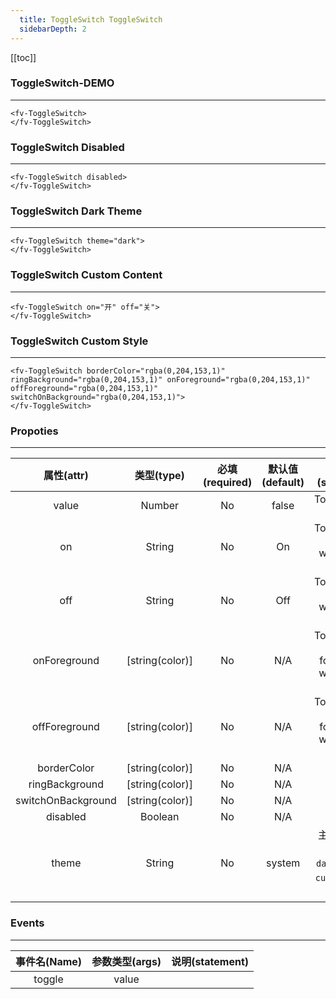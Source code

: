 ```yaml
---
  title: ToggleSwitch ToggleSwitch
  sidebarDepth: 2
---
```

  
[[toc]]

### ToggleSwitch-DEMO
--- 


<ClientOnly>


<fv-ToggleSwitch>
</fv-ToggleSwitch>

```vue
<fv-ToggleSwitch>
</fv-ToggleSwitch>
```

### ToggleSwitch Disabled
---

<fv-ToggleSwitch disabled>
</fv-ToggleSwitch>

```vue
<fv-ToggleSwitch disabled>
</fv-ToggleSwitch>
```

### ToggleSwitch Dark Theme
---
<div style="background: black;">

<fv-ToggleSwitch theme="dark">
</fv-ToggleSwitch>
</div>

```vue
<fv-ToggleSwitch theme="dark">
</fv-ToggleSwitch>
```

### ToggleSwitch Custom Content
---

<fv-ToggleSwitch on="开" off="关">
</fv-ToggleSwitch>

```vue
<fv-ToggleSwitch on="开" off="关">
</fv-ToggleSwitch>
```

### ToggleSwitch Custom Style
---

<fv-ToggleSwitch borderColor="rgba(0,204,153,1)" ringBackground="rgba(0,204,153,1)" onForeground="rgba(0,204,153,1)" offForeground="rgba(0,204,153,1)" switchOnBackground="rgba(0,204,153,1)">
</fv-ToggleSwitch>

```vue
<fv-ToggleSwitch borderColor="rgba(0,204,153,1)" ringBackground="rgba(0,204,153,1)" onForeground="rgba(0,204,153,1)" offForeground="rgba(0,204,153,1)" switchOnBackground="rgba(0,204,153,1)">
</fv-ToggleSwitch>
```

</ClientOnly>

### Propoties
---
|     属性(attr)     |   类型(type)    | 必填(required) | 默认值(default) |                      说明(statement)                      |
|:------------------:|:---------------:|:--------------:|:---------------:|:---------------------------------------------------------:|
|       value        |     Number      |       No       |      false      |                    Toggleswitch value                     |
|         on         |     String      |       No       |       On        |          Toggleswitch content when value is true          |
|        off         |     String      |       No       |       Off       |         Toggleswitch content when value is false          |
|    onForeground    | [string(color)] |       No       |       N/A       |    Toggleswitch content foreground when value is true     |
|   offForeground    | [string(color)] |       No       |       N/A       |    Toggleswitch content foreground when value is false    |
|    borderColor     | [string(color)] |       No       |       N/A       |                                                           |
|   ringBackground   | [string(color)] |       No       |       N/A       |                                                           |
| switchOnBackground | [string(color)] |       No       |       N/A       |                                                           |
|      disabled      |     Boolean     |       No       |       N/A       |                                                           |
|       theme        |     String      |       No       |     system      | 主题样式, 包含`light`, `dark`, `system`, `custom`几种样式 |

### Events
---
| 事件名(Name) | 参数类型(args) | 说明(statement) |
|:------------:|:--------------:|:---------------:|
|    toggle    |     value      |                 |